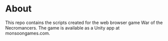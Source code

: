 # About
This repo contains the scripts created for the web browser game War of the Necromancers. The game is available as a Unity app at monsoongames.com. 
